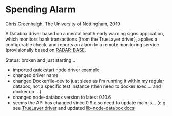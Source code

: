 # Spending Alarm

Chris Greenhalgh, The University of Nottingham, 2019

A Databox driver based on a mental health early warning signs
application, which monitors bank transactions (from the TrueLayer
driver), applies a configurable check, and reports an alarm
to a remote monitoring service (provisionally based on 
[RADAR-BASE](https://radar-base.org/).

Status: broken and just starting...

- imported quickstart node driver example
- changed driver name
- changed Dockerfile-dev to just sleep as i'm running it within my regular databox, not a specific test instance (then need to docker exec ... and docker cp ...)
- changed node-databox version to latest 0.10.6
- seems the API has changed since 0.9.x so need to update main.js...
(e.g. see [TrueLayer driver](https://github.com/me-box/driver-truelayer/blob/master/src/main.js)
and updated [lib-node-databox docs](https://github.com/me-box/lib-node-databox)

